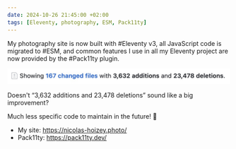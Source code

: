 ```yaml
---
date: 2024-10-26 21:45:00 +02:00
tags: [Eleventy, photography, ESM, Pack11ty]
---
```


My photography site is now built with #Eleventy v3, all JavaScript code is migrated to #ESM, and common features I use in all my Eleventy project are now provided by the #Pack11ty plugin.

![GitHub Pull Request showing 167 changed files with 3,632 additions and 23,478 deletions](github-pull-request-eleventy-v3.jpg)

Doesn't “3,632 additions and 23,478 deletions” sound like a big improvement?

Much less specific code to maintain in the future! 🥳

- My site: https://nicolas-hoizey.photo/
- Pack11ty: https://pack11ty.dev/
